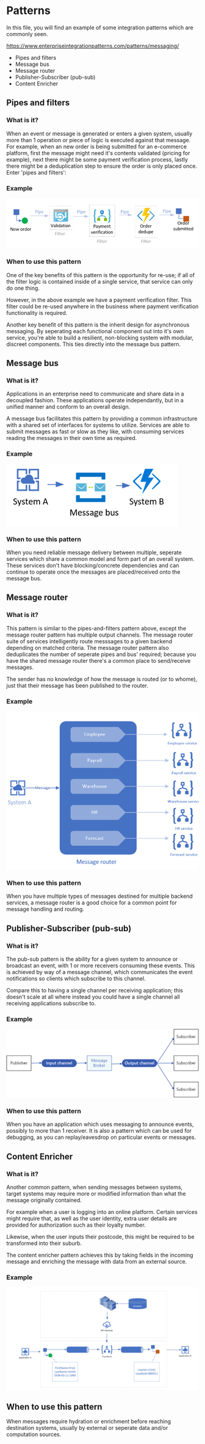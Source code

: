 # Patterns

In this file, you will find an example of some integration patterns which are commonly seen.

https://www.enterpriseintegrationpatterns.com/patterns/messaging/

* Pipes and filters
* Message bus
* Message router
* Publisher-Subscriber (pub-sub)
* Content Enricher

## Pipes and filters
### What is it?
When an event or message is generated or enters a given system, usually more than 1 operation or piece of logic is executed against that message. For example, when an new order is being submitted for an e-commerce platform, first the message might need it's contents validated (pricing for example), next there might be some payment verification process, lastly there might be a deduplication step to ensure the order is only placed once. Enter 'pipes and filters':

### Example

![Pipes and filters](visio/pipes-and-filters.PNG "pipes and filters")

### When to use this pattern
One of the key benefits of this pattern is the opportunity for re-use; if all of the filter logic is contained inside of a single service, that service can only do one thing.

However, in the above example we have a payment verification filter. This filter could be re-used anywhere in the business where payment verification functionality is required.

Another key benefit of this pattern is the inherit design for asynchronous messaging. By seperating each functional component out into it's own service, you're able to build a resilient, non-blocking system with modular, discreet components. This ties directly into the message bus pattern.

## Message bus
### What is it?
Applications in an enterprise need to communicate and share data in a decoupled fashion. These applications operate independantly, but in a unified manner and conform to an overall design.

A message bus facilitates this pattern by providing a common infrastructure with a shared set of interfaces for systems to utilize. Services are able to submit messages as fast or slow as they like, with consuming services reading the messages in their own time as required.

### Example
![Message bus](visio/message-bus.PNG "Message bus")

### When to use this pattern
When you need reliable message delivery between multiple, seperate services which share a common model and form part of an overall system. These services don't have blocking/concrete dependencies and can continue to operate once the messages are placed/received onto the message bus.

## Message router
### What is it?
This pattern is similar to the pipes-and-filters pattern above, except the message router pattern has multiple output channels. The message router suite of services intelligently route messsages to a given backend depending on matched criteria. The message router pattern also deduplicates the number of seperate pipes and bus' required; because you have the shared message router there's a common place to send/receive messages.

The sender has no knowledge of how the message is routed (or to whome), just that their message has been published to the router.

### Example
![Message router](visio/message-router.PNG "Message router")

### When to use this pattern
When you have multiple types of messages destined for multiple backend services, a message router is a good choice for a common point for message handling and routing.

## Publisher-Subscriber (pub-sub)
### What is it?
The pub-sub pattern is the ability for a given system to announce or broadcast an event, with 1 or more receivers consuming these events. This is achieved by way of a message channel, which communicates the event notifications so clients which subscribe to this channel.

Compare this to having a single channel per receiving application; this doesn't scale at all where instead you could have a single channel all receiving applications subscribe to.

### Example
![Pub sub](visio/pub-sub.png "Pub sub")

### When to use this pattern
When you have an application which uses messaging to announce events, possibly to more than 1 receiver. It is also a pattern which can be used for debugging, as you can replay/eavesdrop on particular events or messages.

## Content Enricher
### What is it?
Another common pattern, when sending messages between systems, target systems may require more or modified information than what the message originally contained.

For example when a user is logging into an online platform. Certain services might require that, as well as the user identity, extra user details are provided for authorization such as their loyalty number.

Likewise, when the user inputs their postcode, this might be required to be transformed into their suburb.

The content enricher pattern achieves this by taking fields in the incoming message and enriching the message with data from an external source.

### Example
![content enricher](visio/content-enricher.PNG "Content enricher")

## When to use this pattern
When messages require hydration or enrichment before reaching destination systems, usually by external or seperate data and/or computation sources.
